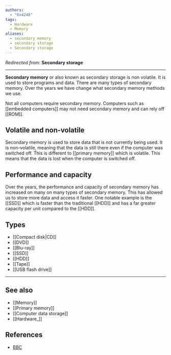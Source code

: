 ```yaml
---
authors:
  - "0x4248"
tags:
  - Hardware
  - Memory
aliases:
  - secondary memory
  - secondary storage
  - Secondary storage
---
```

*Redirected from:* **Secondary storage**
<hr>

**Secondary memory** or also known as secondary storage is non volatile. It is used to store programs and data. There are many types of secondary memory. Over the years we have change what secondary memory methods we use.

Not all computers require secondary memory. Computers such as [[embedded computers]] may not need secondary memory and can rely off [[ROM]].

## Volatile and non-volatile

Secondary memory is used to store data that is not currently being used. It is non-volatile, meaning that the data is still there even if the computer was switched off. This is different to [[primary memory]] which is volatile. This means that the data is lost when the computer is switched off.

## Performance and capacity

Over the years, the performance and capacity of secondary memory has increased on many on many types of secondary memory. This has allowed us to store more data and access it faster. One notable example is the [[SSD]] which is faster than the traditional [[HDD]] and has a far greater capacity per unit compared to the [[HDD]].

## Types
- [[Compact disk|CD]]
- [[DVD]]
- [[Blu-ray]]
- [[SSD]]
- [[HDD]]
- [[Tape]]
- [[USB flash drive]]

___
## See also
- [[Memory]]
- [[Primary memory]]
- [[Computer data storage]]
- [[Hardware_]]

## References
- [BBC](https://www.bbc.co.uk/bitesize/guides/zdjqmsg/revision/1#:~:text=Secondary%20storage%20is%20non%2Dvolatile,the%20computer%20was%20switched%20off.)
